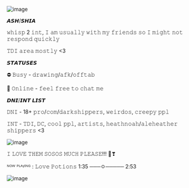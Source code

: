 ![image](https://github.com/user-attachments/assets/5d2eb6ab-820c-4b9b-a4b0-97808e684cb2)


𝘼𝙎𝙃/𝙎𝙃𝙄𝘼

𝚠𝚑𝚒𝚜𝚙 2 𝚒𝚗𝚝, 𝙸 𝚊𝚖 𝚞𝚜𝚞𝚊𝚕𝚕𝚢 𝚠𝚒𝚝𝚑 𝚖𝚢 𝚏𝚛𝚒𝚎𝚗𝚍𝚜 𝚜𝚘 𝙸 𝚖𝚒𝚐𝚑𝚝 𝚗𝚘𝚝 𝚛𝚎𝚜𝚙𝚘𝚗𝚍 𝚚𝚞𝚒𝚌𝚔𝚕𝚢

𝚃𝙳𝙸 𝚊𝚛𝚎𝚊 𝚖𝚘𝚜𝚝𝚕𝚢 <3 

𝙎𝙏𝘼𝙏𝙐𝙎𝙀𝙎

⛔ 𝙱𝚞𝚜𝚢 - 𝚍𝚛𝚊𝚠𝚒𝚗𝚐/𝚊𝚏𝚔/𝚘𝚏𝚏𝚝𝚊𝚋

💬 𝙾𝚗𝚕𝚒𝚗𝚎 - 𝚏𝚎𝚎𝚕 𝚏𝚛𝚎𝚎 𝚝𝚘 𝚌𝚑𝚊𝚝 𝚖𝚎

𝘿𝙉𝙄/𝙄𝙉𝙏 𝙇𝙄𝙎𝙏

𝙳𝙽𝙸 - 18+ 𝚙𝚛𝚘/𝚌𝚘𝚖/𝚍𝚊𝚛𝚔𝚜𝚑𝚒𝚙𝚙𝚎𝚛𝚜, 𝚠𝚎𝚒𝚛𝚍𝚘𝚜, 𝚌𝚛𝚎𝚎𝚙𝚢 𝚙𝚙𝚕

𝙸𝙽𝚃 - 𝚃𝙳𝙸, 𝙳𝙲, 𝚌𝚘𝚘𝚕 𝚙𝚙𝚕, 𝚊𝚛𝚝𝚒𝚜𝚝𝚜, 𝚑𝚎𝚊𝚝𝚑𝚗𝚘𝚊𝚑/𝚊𝚕𝚎𝚑𝚎𝚊𝚝𝚑𝚎𝚛 𝚜𝚑𝚒𝚙𝚙𝚎𝚛𝚜 <3

![image](https://github.com/user-attachments/assets/b0352d36-25b4-4a12-9cbc-54ab5bf72073)

𝙸 𝙻𝙾𝚅𝙴 𝚃𝙷𝙴𝙼 𝚂𝙾𝚂𝙾𝚂 𝙼𝚄𝙲𝙷 𝙿𝙻𝙴𝙰𝚂𝙴!!! 💞❣

ᴺᴼᵂ ᴾᴸᴬᵞᴵᴺᴳ : 𝙻𝚘𝚟𝚎 𝙿𝚘𝚝𝚒𝚘𝚗𝚜 1:35 ───ㅇ───── 2:53

![image](https://github.com/user-attachments/assets/5d2eb6ab-820c-4b9b-a4b0-97808e684cb2)
